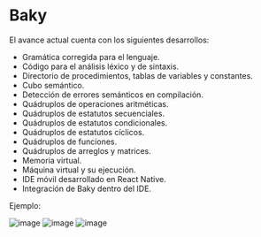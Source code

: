 # Baky

El avance actual cuenta con los siguientes desarrollos:

- Gramática corregida para el lenguaje.
- Código para el análisis léxico y de sintaxis.
- Directorio de procedimientos, tablas de variables y constantes.
- Cubo semántico.
- Detección de errores semánticos en compilación.
- Quádruplos de operaciones aritméticas.
- Quádruplos de estatutos secuenciales.
- Quádruplos de estatutos condicionales.
- Quádruplos de estatutos cíclicos.
- Quádruplos de funciones.
- Quádruplos de arreglos y matrices.
- Memoria virtual.
- Máquina virtual y su ejecución.
- IDE móvil desarrollado en React Native.
- Integración de Baky dentro del IDE.

Ejemplo:

![image](https://user-images.githubusercontent.com/43384941/202588198-8bb2543e-4ece-4cb1-af5b-e2d5fc52eca4.png)
![image](https://user-images.githubusercontent.com/43384941/202588246-95e6dcd3-a3ee-4b0f-babd-93450a7c5069.png)
![image](https://user-images.githubusercontent.com/43384941/202588512-e538f578-f0a8-4684-8bc6-3e81d773bff8.png)

